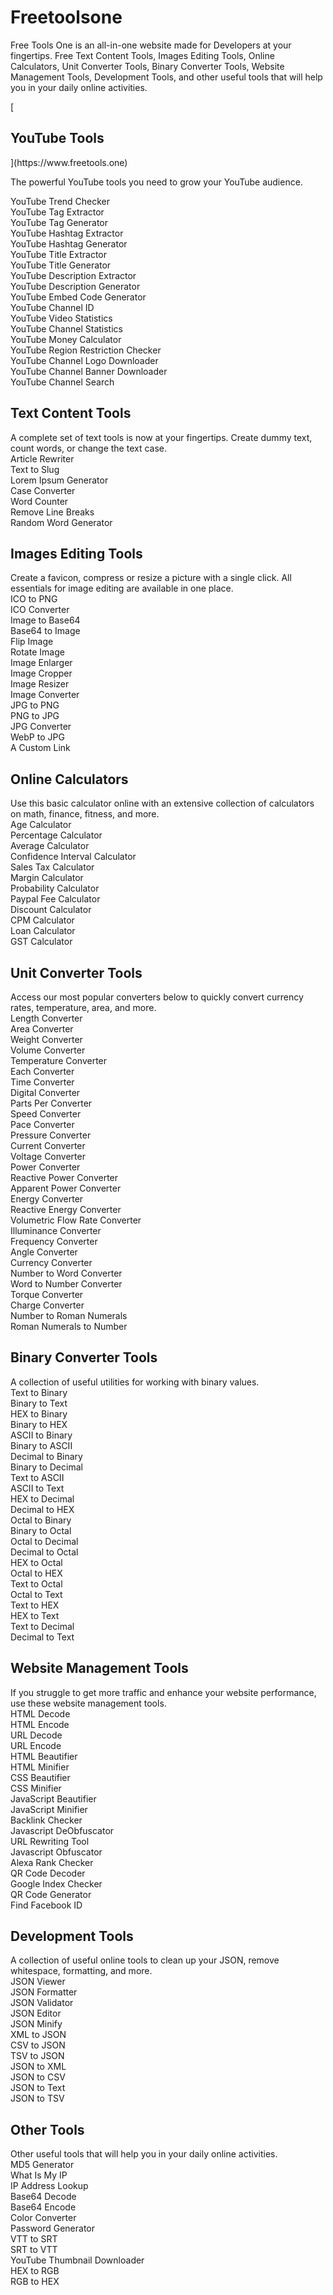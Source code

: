 # Freetoolsone
Free Tools One is an all-in-one website made for Developers at your fingertips. Free Text Content Tools, Images Editing Tools, Online Calculators, Unit Converter Tools, Binary Converter Tools, Website Management Tools, Development Tools, and other useful tools that will help you in your daily online activities.

<div class="card mb-3">
<div class="d-block card-header category-box text-start bg-indigo text-white">
[<h2 class="card-title">YouTube Tools</h2>](https://www.freetools.one)

The powerful YouTube tools you need to grow your YouTube audience.</div>
<div class="card-body pb-0">
<div class="row">
<div class="col-12 col-md-6 col-lg-4 mb-3">
<div class="card-body">
<div class="d-flex align-items-center">
<div>
<div class="font-weight-medium">YouTube Trend Checker</div>
</div>
</div>
</div>
</div>
<div class="col-12 col-md-6 col-lg-4 mb-3">
<div class="card-body">
<div class="d-flex align-items-center">
<div>
<div class="font-weight-medium">YouTube Tag Extractor</div>
</div>
</div>
</div>
</div>
<div class="col-12 col-md-6 col-lg-4 mb-3">
<div class="card-body">
<div class="d-flex align-items-center">
<div>
<div class="font-weight-medium">YouTube Tag Generator</div>
</div>
</div>
</div>
</div>
<div class="col-12 col-md-6 col-lg-4 mb-3">
<div class="card-body">
<div class="d-flex align-items-center">
<div>
<div class="font-weight-medium">YouTube Hashtag Extractor</div>
</div>
</div>
</div>
</div>
<div class="col-12 col-md-6 col-lg-4 mb-3">
<div class="card-body">
<div class="d-flex align-items-center">
<div>
<div class="font-weight-medium">YouTube Hashtag Generator</div>
</div>
</div>
</div>
</div>
<div class="col-12 col-md-6 col-lg-4 mb-3">
<div class="card-body">
<div class="d-flex align-items-center">
<div>
<div class="font-weight-medium">YouTube Title Extractor</div>
</div>
</div>
</div>
</div>
<div class="col-12 col-md-6 col-lg-4 mb-3">
<div class="card-body">
<div class="d-flex align-items-center">
<div>
<div class="font-weight-medium">YouTube Title Generator</div>
</div>
</div>
</div>
</div>
<div class="col-12 col-md-6 col-lg-4 mb-3">
<div class="card-body">
<div class="d-flex align-items-center">
<div>
<div class="font-weight-medium">YouTube Description Extractor</div>
</div>
</div>
</div>
</div>
<div class="col-12 col-md-6 col-lg-4 mb-3">
<div class="card-body">
<div class="d-flex align-items-center">
<div>
<div class="font-weight-medium">YouTube Description Generator</div>
</div>
</div>
</div>
</div>
<div class="col-12 col-md-6 col-lg-4 mb-3">
<div class="card-body">
<div class="d-flex align-items-center">
<div>
<div class="font-weight-medium">YouTube Embed Code Generator</div>
</div>
</div>
</div>
</div>
<div class="col-12 col-md-6 col-lg-4 mb-3">
<div class="card-body">
<div class="d-flex align-items-center">
<div>
<div class="font-weight-medium">YouTube Channel ID</div>
</div>
</div>
</div>
</div>
<div class="col-12 col-md-6 col-lg-4 mb-3">
<div class="card-body">
<div class="d-flex align-items-center">
<div>
<div class="font-weight-medium">YouTube Video Statistics</div>
</div>
</div>
</div>
</div>
<div class="col-12 col-md-6 col-lg-4 mb-3">
<div class="card-body">
<div class="d-flex align-items-center">
<div>
<div class="font-weight-medium">YouTube Channel Statistics</div>
</div>
</div>
</div>
</div>
<div class="col-12 col-md-6 col-lg-4 mb-3">
<div class="card-body">
<div class="d-flex align-items-center">
<div>
<div class="font-weight-medium">YouTube Money Calculator</div>
</div>
</div>
</div>
</div>
<div class="col-12 col-md-6 col-lg-4 mb-3">
<div class="card-body">
<div class="d-flex align-items-center">
<div>
<div class="font-weight-medium">YouTube Region Restriction Checker</div>
</div>
</div>
</div>
</div>
<div class="col-12 col-md-6 col-lg-4 mb-3">
<div class="card-body">
<div class="d-flex align-items-center">
<div>
<div class="font-weight-medium">YouTube Channel Logo Downloader</div>
</div>
</div>
</div>
</div>
<div class="col-12 col-md-6 col-lg-4 mb-3">
<div class="card-body">
<div class="d-flex align-items-center">
<div>
<div class="font-weight-medium">YouTube Channel Banner Downloader</div>
</div>
</div>
</div>
</div>
<div class="col-12 col-md-6 col-lg-4 mb-3">
<div class="card-body">
<div class="d-flex align-items-center">
<div>
<div class="font-weight-medium">YouTube Channel Search</div>
</div>
</div>
</div>
</div>
</div>
</div>
</div>
<div class="card mb-3">
<div class="d-block card-header category-box text-start bg-indigo text-white">
<h2 class="card-title">Text Content Tools</h2>
A complete set of text tools is now at your fingertips. Create dummy text, count words, or change the text case.</div>
<div class="card-body pb-0">
<div class="row">
<div class="col-12 col-md-6 col-lg-4 mb-3">
<div class="card-body">
<div class="d-flex align-items-center">
<div>
<div class="font-weight-medium">Article Rewriter</div>
</div>
</div>
</div>
</div>
<div class="col-12 col-md-6 col-lg-4 mb-3">
<div class="card-body">
<div class="d-flex align-items-center">
<div>
<div class="font-weight-medium">Text to Slug</div>
</div>
</div>
</div>
</div>
<div class="col-12 col-md-6 col-lg-4 mb-3">
<div class="card-body">
<div class="d-flex align-items-center">
<div>
<div class="font-weight-medium">Lorem Ipsum Generator</div>
</div>
</div>
</div>
</div>
<div class="col-12 col-md-6 col-lg-4 mb-3">
<div class="card-body">
<div class="d-flex align-items-center">
<div>
<div class="font-weight-medium">Case Converter</div>
</div>
</div>
</div>
</div>
<div class="col-12 col-md-6 col-lg-4 mb-3">
<div class="card-body">
<div class="d-flex align-items-center">
<div>
<div class="font-weight-medium">Word Counter</div>
</div>
</div>
</div>
</div>
<div class="col-12 col-md-6 col-lg-4 mb-3">
<div class="card-body">
<div class="d-flex align-items-center">
<div>
<div class="font-weight-medium">Remove Line Breaks</div>
</div>
</div>
</div>
</div>
<div class="col-12 col-md-6 col-lg-4 mb-3">
<div class="card-body">
<div class="d-flex align-items-center">
<div>
<div class="font-weight-medium">Random Word Generator</div>
</div>
</div>
</div>
</div>
</div>
</div>
</div>
<div class="card mb-3">
<div class="d-block card-header category-box text-start bg-indigo text-white">
<h2 class="card-title">Images Editing Tools</h2>
Create a favicon, compress or resize a picture with a single click. All essentials for image editing are available in one place.</div>
<div class="card-body pb-0">
<div class="row">
<div class="col-12 col-md-6 col-lg-4 mb-3">
<div class="card-body">
<div class="d-flex align-items-center">
<div>
<div class="font-weight-medium">ICO to PNG</div>
</div>
</div>
</div>
</div>
<div class="col-12 col-md-6 col-lg-4 mb-3">
<div class="card-body">
<div class="d-flex align-items-center">
<div>
<div class="font-weight-medium">ICO Converter</div>
</div>
</div>
</div>
</div>
<div class="col-12 col-md-6 col-lg-4 mb-3">
<div class="card-body">
<div class="d-flex align-items-center">
<div>
<div class="font-weight-medium">Image to Base64</div>
</div>
</div>
</div>
</div>
<div class="col-12 col-md-6 col-lg-4 mb-3">
<div class="card-body">
<div class="d-flex align-items-center">
<div>
<div class="font-weight-medium">Base64 to Image</div>
</div>
</div>
</div>
</div>
<div class="col-12 col-md-6 col-lg-4 mb-3">
<div class="card-body">
<div class="d-flex align-items-center">
<div>
<div class="font-weight-medium">Flip Image</div>
</div>
</div>
</div>
</div>
<div class="col-12 col-md-6 col-lg-4 mb-3">
<div class="card-body">
<div class="d-flex align-items-center">
<div>
<div class="font-weight-medium">Rotate Image</div>
</div>
</div>
</div>
</div>
<div class="col-12 col-md-6 col-lg-4 mb-3">
<div class="card-body">
<div class="d-flex align-items-center">
<div>
<div class="font-weight-medium">Image Enlarger</div>
</div>
</div>
</div>
</div>
<div class="col-12 col-md-6 col-lg-4 mb-3">
<div class="card-body">
<div class="d-flex align-items-center">
<div>
<div class="font-weight-medium">Image Cropper</div>
</div>
</div>
</div>
</div>
<div class="col-12 col-md-6 col-lg-4 mb-3">
<div class="card-body">
<div class="d-flex align-items-center">
<div>
<div class="font-weight-medium">Image Resizer</div>
</div>
</div>
</div>
</div>
<div class="col-12 col-md-6 col-lg-4 mb-3">
<div class="card-body">
<div class="d-flex align-items-center">
<div>
<div class="font-weight-medium">Image Converter</div>
</div>
</div>
</div>
</div>
<div class="col-12 col-md-6 col-lg-4 mb-3">
<div class="card-body">
<div class="d-flex align-items-center">
<div>
<div class="font-weight-medium">JPG to PNG</div>
</div>
</div>
</div>
</div>
<div class="col-12 col-md-6 col-lg-4 mb-3">
<div class="card-body">
<div class="d-flex align-items-center">
<div>
<div class="font-weight-medium">PNG to JPG</div>
</div>
</div>
</div>
</div>
<div class="col-12 col-md-6 col-lg-4 mb-3">
<div class="card-body">
<div class="d-flex align-items-center">
<div>
<div class="font-weight-medium">JPG Converter</div>
</div>
</div>
</div>
</div>
<div class="col-12 col-md-6 col-lg-4 mb-3">
<div class="card-body">
<div class="d-flex align-items-center">
<div>
<div class="font-weight-medium">WebP to JPG</div>
</div>
</div>
</div>
</div>
<div class="col-12 col-md-6 col-lg-4 mb-3">
<div class="card-body">
<div class="d-flex align-items-center">
<div>
<div class="font-weight-medium">A Custom Link</div>
</div>
</div>
</div>
</div>
</div>
</div>
</div>
<div class="card mb-3">
<div class="d-block card-header category-box text-start bg-indigo text-white">
<h2 class="card-title">Online Calculators</h2>
Use this basic calculator online with an extensive collection of calculators on math, finance, fitness, and more.</div>
<div class="card-body pb-0">
<div class="row">
<div class="col-12 col-md-6 col-lg-4 mb-3">
<div class="card-body">
<div class="d-flex align-items-center">
<div>
<div class="font-weight-medium">Age Calculator</div>
</div>
</div>
</div>
</div>
<div class="col-12 col-md-6 col-lg-4 mb-3">
<div class="card-body">
<div class="d-flex align-items-center">
<div>
<div class="font-weight-medium">Percentage Calculator</div>
</div>
</div>
</div>
</div>
<div class="col-12 col-md-6 col-lg-4 mb-3">
<div class="card-body">
<div class="d-flex align-items-center">
<div>
<div class="font-weight-medium">Average Calculator</div>
</div>
</div>
</div>
</div>
<div class="col-12 col-md-6 col-lg-4 mb-3">
<div class="card-body">
<div class="d-flex align-items-center">
<div>
<div class="font-weight-medium">Confidence Interval Calculator</div>
</div>
</div>
</div>
</div>
<div class="col-12 col-md-6 col-lg-4 mb-3">
<div class="card-body">
<div class="d-flex align-items-center">
<div>
<div class="font-weight-medium">Sales Tax Calculator</div>
</div>
</div>
</div>
</div>
<div class="col-12 col-md-6 col-lg-4 mb-3">
<div class="card-body">
<div class="d-flex align-items-center">
<div>
<div class="font-weight-medium">Margin Calculator</div>
</div>
</div>
</div>
</div>
<div class="col-12 col-md-6 col-lg-4 mb-3">
<div class="card-body">
<div class="d-flex align-items-center">
<div>
<div class="font-weight-medium">Probability Calculator</div>
</div>
</div>
</div>
</div>
<div class="col-12 col-md-6 col-lg-4 mb-3">
<div class="card-body">
<div class="d-flex align-items-center">
<div>
<div class="font-weight-medium">Paypal Fee Calculator</div>
</div>
</div>
</div>
</div>
<div class="col-12 col-md-6 col-lg-4 mb-3">
<div class="card-body">
<div class="d-flex align-items-center">
<div>
<div class="font-weight-medium">Discount Calculator</div>
</div>
</div>
</div>
</div>
<div class="col-12 col-md-6 col-lg-4 mb-3">
<div class="card-body">
<div class="d-flex align-items-center">
<div>
<div class="font-weight-medium">CPM Calculator</div>
</div>
</div>
</div>
</div>
<div class="col-12 col-md-6 col-lg-4 mb-3">
<div class="card-body">
<div class="d-flex align-items-center">
<div>
<div class="font-weight-medium">Loan Calculator</div>
</div>
</div>
</div>
</div>
<div class="col-12 col-md-6 col-lg-4 mb-3">
<div class="card-body">
<div class="d-flex align-items-center">
<div>
<div class="font-weight-medium">GST Calculator</div>
</div>
</div>
</div>
</div>
</div>
</div>
</div>
<div class="card mb-3">
<div class="d-block card-header category-box text-start bg-indigo text-white">
<h2 class="card-title">Unit Converter Tools</h2>
Access our most popular converters below to quickly convert currency rates, temperature, area, and more.</div>
<div class="card-body pb-0">
<div class="row">
<div class="col-12 col-md-6 col-lg-4 mb-3">
<div class="card-body">
<div class="d-flex align-items-center">
<div>
<div class="font-weight-medium">Length Converter</div>
</div>
</div>
</div>
</div>
<div class="col-12 col-md-6 col-lg-4 mb-3">
<div class="card-body">
<div class="d-flex align-items-center">
<div>
<div class="font-weight-medium">Area Converter</div>
</div>
</div>
</div>
</div>
<div class="col-12 col-md-6 col-lg-4 mb-3">
<div class="card-body">
<div class="d-flex align-items-center">
<div>
<div class="font-weight-medium">Weight Converter</div>
</div>
</div>
</div>
</div>
<div class="col-12 col-md-6 col-lg-4 mb-3">
<div class="card-body">
<div class="d-flex align-items-center">
<div>
<div class="font-weight-medium">Volume Converter</div>
</div>
</div>
</div>
</div>
<div class="col-12 col-md-6 col-lg-4 mb-3">
<div class="card-body">
<div class="d-flex align-items-center">
<div>
<div class="font-weight-medium">Temperature Converter</div>
</div>
</div>
</div>
</div>
<div class="col-12 col-md-6 col-lg-4 mb-3">
<div class="card-body">
<div class="d-flex align-items-center">
<div>
<div class="font-weight-medium">Each Converter</div>
</div>
</div>
</div>
</div>
<div class="col-12 col-md-6 col-lg-4 mb-3">
<div class="card-body">
<div class="d-flex align-items-center">
<div>
<div class="font-weight-medium">Time Converter</div>
</div>
</div>
</div>
</div>
<div class="col-12 col-md-6 col-lg-4 mb-3">
<div class="card-body">
<div class="d-flex align-items-center">
<div>
<div class="font-weight-medium">Digital Converter</div>
</div>
</div>
</div>
</div>
<div class="col-12 col-md-6 col-lg-4 mb-3">
<div class="card-body">
<div class="d-flex align-items-center">
<div>
<div class="font-weight-medium">Parts Per Converter</div>
</div>
</div>
</div>
</div>
<div class="col-12 col-md-6 col-lg-4 mb-3">
<div class="card-body">
<div class="d-flex align-items-center">
<div>
<div class="font-weight-medium">Speed Converter</div>
</div>
</div>
</div>
</div>
<div class="col-12 col-md-6 col-lg-4 mb-3">
<div class="card-body">
<div class="d-flex align-items-center">
<div>
<div class="font-weight-medium">Pace Converter</div>
</div>
</div>
</div>
</div>
<div class="col-12 col-md-6 col-lg-4 mb-3">
<div class="card-body">
<div class="d-flex align-items-center">
<div>
<div class="font-weight-medium">Pressure Converter</div>
</div>
</div>
</div>
</div>
<div class="col-12 col-md-6 col-lg-4 mb-3">
<div class="card-body">
<div class="d-flex align-items-center">
<div>
<div class="font-weight-medium">Current Converter</div>
</div>
</div>
</div>
</div>
<div class="col-12 col-md-6 col-lg-4 mb-3">
<div class="card-body">
<div class="d-flex align-items-center">
<div>
<div class="font-weight-medium">Voltage Converter</div>
</div>
</div>
</div>
</div>
<div class="col-12 col-md-6 col-lg-4 mb-3">
<div class="card-body">
<div class="d-flex align-items-center">
<div>
<div class="font-weight-medium">Power Converter</div>
</div>
</div>
</div>
</div>
<div class="col-12 col-md-6 col-lg-4 mb-3">
<div class="card-body">
<div class="d-flex align-items-center">
<div>
<div class="font-weight-medium">Reactive Power Converter</div>
</div>
</div>
</div>
</div>
<div class="col-12 col-md-6 col-lg-4 mb-3">
<div class="card-body">
<div class="d-flex align-items-center">
<div>
<div class="font-weight-medium">Apparent Power Converter</div>
</div>
</div>
</div>
</div>
<div class="col-12 col-md-6 col-lg-4 mb-3">
<div class="card-body">
<div class="d-flex align-items-center">
<div>
<div class="font-weight-medium">Energy Converter</div>
</div>
</div>
</div>
</div>
<div class="col-12 col-md-6 col-lg-4 mb-3">
<div class="card-body">
<div class="d-flex align-items-center">
<div>
<div class="font-weight-medium">Reactive Energy Converter</div>
</div>
</div>
</div>
</div>
<div class="col-12 col-md-6 col-lg-4 mb-3">
<div class="card-body">
<div class="d-flex align-items-center">
<div>
<div class="font-weight-medium">Volumetric Flow Rate Converter</div>
</div>
</div>
</div>
</div>
<div class="col-12 col-md-6 col-lg-4 mb-3">
<div class="card-body">
<div class="d-flex align-items-center">
<div>
<div class="font-weight-medium">Illuminance Converter</div>
</div>
</div>
</div>
</div>
<div class="col-12 col-md-6 col-lg-4 mb-3">
<div class="card-body">
<div class="d-flex align-items-center">
<div>
<div class="font-weight-medium">Frequency Converter</div>
</div>
</div>
</div>
</div>
<div class="col-12 col-md-6 col-lg-4 mb-3">
<div class="card-body">
<div class="d-flex align-items-center">
<div>
<div class="font-weight-medium">Angle Converter</div>
</div>
</div>
</div>
</div>
<div class="col-12 col-md-6 col-lg-4 mb-3">
<div class="card-body">
<div class="d-flex align-items-center">
<div>
<div class="font-weight-medium">Currency Converter</div>
</div>
</div>
</div>
</div>
<div class="col-12 col-md-6 col-lg-4 mb-3">
<div class="card-body">
<div class="d-flex align-items-center">
<div>
<div class="font-weight-medium">Number to Word Converter</div>
</div>
</div>
</div>
</div>
<div class="col-12 col-md-6 col-lg-4 mb-3">
<div class="card-body">
<div class="d-flex align-items-center">
<div>
<div class="font-weight-medium">Word to Number Converter</div>
</div>
</div>
</div>
</div>
<div class="col-12 col-md-6 col-lg-4 mb-3">
<div class="card-body">
<div class="d-flex align-items-center">
<div>
<div class="font-weight-medium">Torque Converter</div>
</div>
</div>
</div>
</div>
<div class="col-12 col-md-6 col-lg-4 mb-3">
<div class="card-body">
<div class="d-flex align-items-center">
<div>
<div class="font-weight-medium">Charge Converter</div>
</div>
</div>
</div>
</div>
<div class="col-12 col-md-6 col-lg-4 mb-3">
<div class="card-body">
<div class="d-flex align-items-center">
<div>
<div class="font-weight-medium">Number to Roman Numerals</div>
</div>
</div>
</div>
</div>
<div class="col-12 col-md-6 col-lg-4 mb-3">
<div class="card-body">
<div class="d-flex align-items-center">
<div>
<div class="font-weight-medium">Roman Numerals to Number</div>
</div>
</div>
</div>
</div>
</div>
</div>
</div>
<div class="card mb-3">
<div class="d-block card-header category-box text-start bg-indigo text-white">
<h2 class="card-title">Binary Converter Tools</h2>
A collection of useful utilities for working with binary values.</div>
<div class="card-body pb-0">
<div class="row">
<div class="col-12 col-md-6 col-lg-4 mb-3">
<div class="card-body">
<div class="d-flex align-items-center">
<div>
<div class="font-weight-medium">Text to Binary</div>
</div>
</div>
</div>
</div>
<div class="col-12 col-md-6 col-lg-4 mb-3">
<div class="card-body">
<div class="d-flex align-items-center">
<div>
<div class="font-weight-medium">Binary to Text</div>
</div>
</div>
</div>
</div>
<div class="col-12 col-md-6 col-lg-4 mb-3">
<div class="card-body">
<div class="d-flex align-items-center">
<div>
<div class="font-weight-medium">HEX to Binary</div>
</div>
</div>
</div>
</div>
<div class="col-12 col-md-6 col-lg-4 mb-3">
<div class="card-body">
<div class="d-flex align-items-center">
<div>
<div class="font-weight-medium">Binary to HEX</div>
</div>
</div>
</div>
</div>
<div class="col-12 col-md-6 col-lg-4 mb-3">
<div class="card-body">
<div class="d-flex align-items-center">
<div>
<div class="font-weight-medium">ASCII to Binary</div>
</div>
</div>
</div>
</div>
<div class="col-12 col-md-6 col-lg-4 mb-3">
<div class="card-body">
<div class="d-flex align-items-center">
<div>
<div class="font-weight-medium">Binary to ASCII</div>
</div>
</div>
</div>
</div>
<div class="col-12 col-md-6 col-lg-4 mb-3">
<div class="card-body">
<div class="d-flex align-items-center">
<div>
<div class="font-weight-medium">Decimal to Binary</div>
</div>
</div>
</div>
</div>
<div class="col-12 col-md-6 col-lg-4 mb-3">
<div class="card-body">
<div class="d-flex align-items-center">
<div>
<div class="font-weight-medium">Binary to Decimal</div>
</div>
</div>
</div>
</div>
<div class="col-12 col-md-6 col-lg-4 mb-3">
<div class="card-body">
<div class="d-flex align-items-center">
<div>
<div class="font-weight-medium">Text to ASCII</div>
</div>
</div>
</div>
</div>
<div class="col-12 col-md-6 col-lg-4 mb-3">
<div class="card-body">
<div class="d-flex align-items-center">
<div>
<div class="font-weight-medium">ASCII to Text</div>
</div>
</div>
</div>
</div>
<div class="col-12 col-md-6 col-lg-4 mb-3">
<div class="card-body">
<div class="d-flex align-items-center">
<div>
<div class="font-weight-medium">HEX to Decimal</div>
</div>
</div>
</div>
</div>
<div class="col-12 col-md-6 col-lg-4 mb-3">
<div class="card-body">
<div class="d-flex align-items-center">
<div>
<div class="font-weight-medium">Decimal to HEX</div>
</div>
</div>
</div>
</div>
<div class="col-12 col-md-6 col-lg-4 mb-3">
<div class="card-body">
<div class="d-flex align-items-center">
<div>
<div class="font-weight-medium">Octal to Binary</div>
</div>
</div>
</div>
</div>
<div class="col-12 col-md-6 col-lg-4 mb-3">
<div class="card-body">
<div class="d-flex align-items-center">
<div>
<div class="font-weight-medium">Binary to Octal</div>
</div>
</div>
</div>
</div>
<div class="col-12 col-md-6 col-lg-4 mb-3">
<div class="card-body">
<div class="d-flex align-items-center">
<div>
<div class="font-weight-medium">Octal to Decimal</div>
</div>
</div>
</div>
</div>
<div class="col-12 col-md-6 col-lg-4 mb-3">
<div class="card-body">
<div class="d-flex align-items-center">
<div>
<div class="font-weight-medium">Decimal to Octal</div>
</div>
</div>
</div>
</div>
<div class="col-12 col-md-6 col-lg-4 mb-3">
<div class="card-body">
<div class="d-flex align-items-center">
<div>
<div class="font-weight-medium">HEX to Octal</div>
</div>
</div>
</div>
</div>
<div class="col-12 col-md-6 col-lg-4 mb-3">
<div class="card-body">
<div class="d-flex align-items-center">
<div>
<div class="font-weight-medium">Octal to HEX</div>
</div>
</div>
</div>
</div>
<div class="col-12 col-md-6 col-lg-4 mb-3">
<div class="card-body">
<div class="d-flex align-items-center">
<div>
<div class="font-weight-medium">Text to Octal</div>
</div>
</div>
</div>
</div>
<div class="col-12 col-md-6 col-lg-4 mb-3">
<div class="card-body">
<div class="d-flex align-items-center">
<div>
<div class="font-weight-medium">Octal to Text</div>
</div>
</div>
</div>
</div>
<div class="col-12 col-md-6 col-lg-4 mb-3">
<div class="card-body">
<div class="d-flex align-items-center">
<div>
<div class="font-weight-medium">Text to HEX</div>
</div>
</div>
</div>
</div>
<div class="col-12 col-md-6 col-lg-4 mb-3">
<div class="card-body">
<div class="d-flex align-items-center">
<div>
<div class="font-weight-medium">HEX to Text</div>
</div>
</div>
</div>
</div>
<div class="col-12 col-md-6 col-lg-4 mb-3">
<div class="card-body">
<div class="d-flex align-items-center">
<div>
<div class="font-weight-medium">Text to Decimal</div>
</div>
</div>
</div>
</div>
<div class="col-12 col-md-6 col-lg-4 mb-3">
<div class="card-body">
<div class="d-flex align-items-center">
<div>
<div class="font-weight-medium">Decimal to Text</div>
</div>
</div>
</div>
</div>
</div>
</div>
</div>
<div class="card mb-3">
<div class="d-block card-header category-box text-start bg-indigo text-white">
<h2 class="card-title">Website Management Tools</h2>
If you struggle to get more traffic and enhance your website performance, use these website management tools.</div>
<div class="card-body pb-0">
<div class="row">
<div class="col-12 col-md-6 col-lg-4 mb-3">
<div class="card-body">
<div class="d-flex align-items-center">
<div>
<div class="font-weight-medium">HTML Decode</div>
</div>
</div>
</div>
</div>
<div class="col-12 col-md-6 col-lg-4 mb-3">
<div class="card-body">
<div class="d-flex align-items-center">
<div>
<div class="font-weight-medium">HTML Encode</div>
</div>
</div>
</div>
</div>
<div class="col-12 col-md-6 col-lg-4 mb-3">
<div class="card-body">
<div class="d-flex align-items-center">
<div>
<div class="font-weight-medium">URL Decode</div>
</div>
</div>
</div>
</div>
<div class="col-12 col-md-6 col-lg-4 mb-3">
<div class="card-body">
<div class="d-flex align-items-center">
<div>
<div class="font-weight-medium">URL Encode</div>
</div>
</div>
</div>
</div>
<div class="col-12 col-md-6 col-lg-4 mb-3">
<div class="card-body">
<div class="d-flex align-items-center">
<div>
<div class="font-weight-medium">HTML Beautifier</div>
</div>
</div>
</div>
</div>
<div class="col-12 col-md-6 col-lg-4 mb-3">
<div class="card-body">
<div class="d-flex align-items-center">
<div>
<div class="font-weight-medium">HTML Minifier</div>
</div>
</div>
</div>
</div>
<div class="col-12 col-md-6 col-lg-4 mb-3">
<div class="card-body">
<div class="d-flex align-items-center">
<div>
<div class="font-weight-medium">CSS Beautifier</div>
</div>
</div>
</div>
</div>
<div class="col-12 col-md-6 col-lg-4 mb-3">
<div class="card-body">
<div class="d-flex align-items-center">
<div>
<div class="font-weight-medium">CSS Minifier</div>
</div>
</div>
</div>
</div>
<div class="col-12 col-md-6 col-lg-4 mb-3">
<div class="card-body">
<div class="d-flex align-items-center">
<div>
<div class="font-weight-medium">JavaScript Beautifier</div>
</div>
</div>
</div>
</div>
<div class="col-12 col-md-6 col-lg-4 mb-3">
<div class="card-body">
<div class="d-flex align-items-center">
<div>
<div class="font-weight-medium">JavaScript Minifier</div>
</div>
</div>
</div>
</div>
<div class="col-12 col-md-6 col-lg-4 mb-3">
<div class="card-body">
<div class="d-flex align-items-center">
<div>
<div class="font-weight-medium">Backlink Checker</div>
</div>
</div>
</div>
</div>
<div class="col-12 col-md-6 col-lg-4 mb-3">
<div class="card-body">
<div class="d-flex align-items-center">
<div>
<div class="font-weight-medium">Javascript DeObfuscator</div>
</div>
</div>
</div>
</div>
<div class="col-12 col-md-6 col-lg-4 mb-3">
<div class="card-body">
<div class="d-flex align-items-center">
<div>
<div class="font-weight-medium">URL Rewriting Tool</div>
</div>
</div>
</div>
</div>
<div class="col-12 col-md-6 col-lg-4 mb-3">
<div class="card-body">
<div class="d-flex align-items-center">
<div>
<div class="font-weight-medium">Javascript Obfuscator</div>
</div>
</div>
</div>
</div>
<div class="col-12 col-md-6 col-lg-4 mb-3">
<div class="card-body">
<div class="d-flex align-items-center">
<div>
<div class="font-weight-medium">Alexa Rank Checker</div>
</div>
</div>
</div>
</div>
<div class="col-12 col-md-6 col-lg-4 mb-3">
<div class="card-body">
<div class="d-flex align-items-center">
<div>
<div class="font-weight-medium">QR Code Decoder</div>
</div>
</div>
</div>
</div>
<div class="col-12 col-md-6 col-lg-4 mb-3">
<div class="card-body">
<div class="d-flex align-items-center">
<div>
<div class="font-weight-medium">Google Index Checker</div>
</div>
</div>
</div>
</div>
<div class="col-12 col-md-6 col-lg-4 mb-3">
<div class="card-body">
<div class="d-flex align-items-center">
<div>
<div class="font-weight-medium">QR Code Generator</div>
</div>
</div>
</div>
</div>
<div class="col-12 col-md-6 col-lg-4 mb-3">
<div class="card-body">
<div class="d-flex align-items-center">
<div>
<div class="font-weight-medium">Find Facebook ID</div>
</div>
</div>
</div>
</div>
</div>
</div>
</div>
<div class="card mb-3">
<div class="d-block card-header category-box text-start bg-indigo text-white">
<h2 class="card-title">Development Tools</h2>
A collection of useful online tools to clean up your JSON, remove whitespace, formatting, and more.</div>
<div class="card-body pb-0">
<div class="row">
<div class="col-12 col-md-6 col-lg-4 mb-3">
<div class="card-body">
<div class="d-flex align-items-center">
<div>
<div class="font-weight-medium">JSON Viewer</div>
</div>
</div>
</div>
</div>
<div class="col-12 col-md-6 col-lg-4 mb-3">
<div class="card-body">
<div class="d-flex align-items-center">
<div>
<div class="font-weight-medium">JSON Formatter</div>
</div>
</div>
</div>
</div>
<div class="col-12 col-md-6 col-lg-4 mb-3">
<div class="card-body">
<div class="d-flex align-items-center">
<div>
<div class="font-weight-medium">JSON Validator</div>
</div>
</div>
</div>
</div>
<div class="col-12 col-md-6 col-lg-4 mb-3">
<div class="card-body">
<div class="d-flex align-items-center">
<div>
<div class="font-weight-medium">JSON Editor</div>
</div>
</div>
</div>
</div>
<div class="col-12 col-md-6 col-lg-4 mb-3">
<div class="card-body">
<div class="d-flex align-items-center">
<div>
<div class="font-weight-medium">JSON Minify</div>
</div>
</div>
</div>
</div>
<div class="col-12 col-md-6 col-lg-4 mb-3">
<div class="card-body">
<div class="d-flex align-items-center">
<div>
<div class="font-weight-medium">XML to JSON</div>
</div>
</div>
</div>
</div>
<div class="col-12 col-md-6 col-lg-4 mb-3">
<div class="card-body">
<div class="d-flex align-items-center">
<div>
<div class="font-weight-medium">CSV to JSON</div>
</div>
</div>
</div>
</div>
<div class="col-12 col-md-6 col-lg-4 mb-3">
<div class="card-body">
<div class="d-flex align-items-center">
<div>
<div class="font-weight-medium">TSV to JSON</div>
</div>
</div>
</div>
</div>
<div class="col-12 col-md-6 col-lg-4 mb-3">
<div class="card-body">
<div class="d-flex align-items-center">
<div>
<div class="font-weight-medium">JSON to XML</div>
</div>
</div>
</div>
</div>
<div class="col-12 col-md-6 col-lg-4 mb-3">
<div class="card-body">
<div class="d-flex align-items-center">
<div>
<div class="font-weight-medium">JSON to CSV</div>
</div>
</div>
</div>
</div>
<div class="col-12 col-md-6 col-lg-4 mb-3">
<div class="card-body">
<div class="d-flex align-items-center">
<div>
<div class="font-weight-medium">JSON to Text</div>
</div>
</div>
</div>
</div>
<div class="col-12 col-md-6 col-lg-4 mb-3">
<div class="card-body">
<div class="d-flex align-items-center">
<div>
<div class="font-weight-medium">JSON to TSV</div>
</div>
</div>
</div>
</div>
</div>
</div>
</div>
<div class="card mb-3">
<div class="d-block card-header category-box text-start bg-indigo text-white">
<h2 class="card-title">Other Tools</h2>
Other useful tools that will help you in your daily online activities.</div>
<div class="card-body pb-0">
<div class="row">
<div class="col-12 col-md-6 col-lg-4 mb-3">
<div class="card-body">
<div class="d-flex align-items-center">
<div>
<div class="font-weight-medium">MD5 Generator</div>
</div>
</div>
</div>
</div>
<div class="col-12 col-md-6 col-lg-4 mb-3">
<div class="card-body">
<div class="d-flex align-items-center">
<div>
<div class="font-weight-medium">What Is My IP</div>
</div>
</div>
</div>
</div>
<div class="col-12 col-md-6 col-lg-4 mb-3">
<div class="card-body">
<div class="d-flex align-items-center">
<div>
<div class="font-weight-medium">IP Address Lookup</div>
</div>
</div>
</div>
</div>
<div class="col-12 col-md-6 col-lg-4 mb-3">
<div class="card-body">
<div class="d-flex align-items-center">
<div>
<div class="font-weight-medium">Base64 Decode</div>
</div>
</div>
</div>
</div>
<div class="col-12 col-md-6 col-lg-4 mb-3">
<div class="card-body">
<div class="d-flex align-items-center">
<div>
<div class="font-weight-medium">Base64 Encode</div>
</div>
</div>
</div>
</div>
<div class="col-12 col-md-6 col-lg-4 mb-3">
<div class="card-body">
<div class="d-flex align-items-center">
<div>
<div class="font-weight-medium">Color Converter</div>
</div>
</div>
</div>
</div>
<div class="col-12 col-md-6 col-lg-4 mb-3">
<div class="card-body">
<div class="d-flex align-items-center">
<div>
<div class="font-weight-medium">Password Generator</div>
</div>
</div>
</div>
</div>
<div class="col-12 col-md-6 col-lg-4 mb-3">
<div class="card-body">
<div class="d-flex align-items-center">
<div>
<div class="font-weight-medium">VTT to SRT</div>
</div>
</div>
</div>
</div>
<div class="col-12 col-md-6 col-lg-4 mb-3">
<div class="card-body">
<div class="d-flex align-items-center">
<div>
<div class="font-weight-medium">SRT to VTT</div>
</div>
</div>
</div>
</div>
<div class="col-12 col-md-6 col-lg-4 mb-3">
<div class="card-body">
<div class="d-flex align-items-center">
<div>
<div class="font-weight-medium">YouTube Thumbnail Downloader</div>
</div>
</div>
</div>
</div>
<div class="col-12 col-md-6 col-lg-4 mb-3">
<div class="card-body">
<div class="d-flex align-items-center">
<div>
<div class="font-weight-medium">HEX to RGB</div>
</div>
</div>
</div>
</div>
<div class="col-12 col-md-6 col-lg-4 mb-3">
<div class="card-body">
<div class="d-flex align-items-center">
<div>
<div class="font-weight-medium">RGB to HEX</div>
</div>
</div>
</div>
</div>
</div>
</div>
</div>
